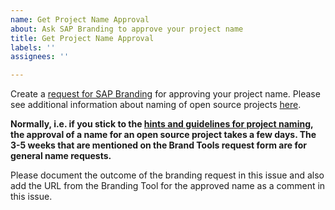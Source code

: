 ```yaml
---
name: Get Project Name Approval
about: Ask SAP Branding to approve your project name
title: Get Project Name Approval
labels: ''
assignees: ''

---
```


Create a [request for SAP Branding](https://www.sapbrandtools.com/naming-center/#/create-request) for approving your project name. Please see additional information about naming of open source projects [here](https://wiki.one.int.sap/wiki/display/ospodocs/Hints+and+Guidelines+for+Project+Naming).

**Normally, i.e. if you stick to the [hints and guidelines for project naming](https://wiki.one.int.sap/wiki/display/ospodocs/Hints+and+Guidelines+for+Project+Naming), the approval of a name for an open source project takes a few days. The 3-5 weeks that are mentioned on the Brand Tools request form are for general name requests.**

Please document the outcome of the branding request in this issue and also add the URL from the Branding Tool for the approved name as a comment in this issue.
